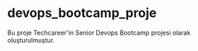 # devops_bootcamp_proje

Bu proje Techcareer'in Senior Devops Bootcamp projesi olarak oluşturulmuştur.
